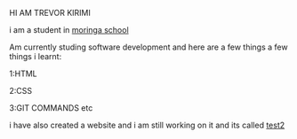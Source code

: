HI AM TREVOR KIRIMI

i am a student in [moringa school](https://moringaschool.com/)

Am currently studing software development and here are a few things a few things i learnt:

1:HTML

2:CSS

3:GIT COMMANDS etc

i have also created a website and i am still working on it and its called [test2](https:///home/trevor/Desktop/website-project/test2.html)


